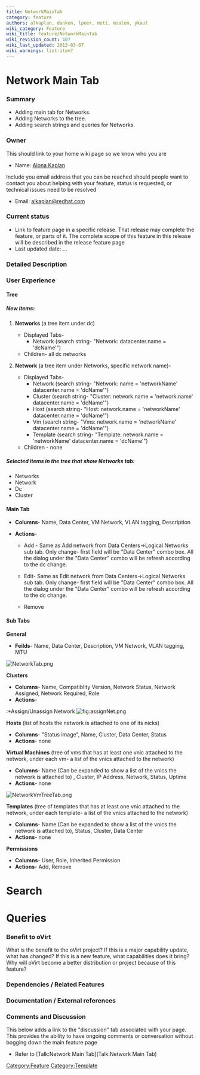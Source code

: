 ```yaml
---
title: NetworkMainTab
category: feature
authors: alkaplan, danken, lpeer, moti, msalem, ykaul
wiki_category: Feature
wiki_title: Feature/NetworkMainTab
wiki_revision_count: 107
wiki_last_updated: 2013-03-07
wiki_warnings: list-item?
---
```


# Network Main Tab

### Summary

* Adding main tab for Networks.
* Adding Networks to the tree.
* Adding search strings and queries for Networks.

### Owner

This should link to your home wiki page so we know who you are

*   Name: [ Alona Kaplan](User:alkaplan)

Include you email address that you can be reached should people want to contact you about helping with your feature, status is requested, or technical issues need to be resolved

*   Email: <alkaplan@redhat.com>

### Current status

*   Link to feature page in a specific release. That release may complete the feature, or parts of it. The complete scope of this feature in this release will be described in the release feature page
*   Last updated date: ...

### Detailed Description

### User Experience

#### Tree

##### New items:

1.  **Networks** (a tree item under dc)
    -   Displayed Tabs-
        -   Network (search string- "Network: datacenter.name = 'dcName'")
    -   Children- all dc networks

2.  **Network** (a tree item under Networks, specific network name)-
    -   Displayed Tabs-
        -   Network (search string- "Network: name = 'networkName' datacenter.name = 'dcName'")
        -   Cluster (search string- "Cluster: network.name = 'network.name' datacenter.name = 'dcName'")
        -   Host (search string- "Host: network.name = 'networkName' datacenter.name = 'dcName'")
        -   Vm (search string- "Vms: network.name = 'networkName' datacenter.name = 'dcName'")
        -   Template (search string- "Template: network.name = 'networkName' datacenter.name = 'dcName'")
    -   Children - none

##### Selected items in the tree that show Networks tab:

*   Networks
*   Network
*   Dc
*   Cluster

#### Main Tab

*   **Columns**- Name, Data Center, VM Network, VLAN tagging, Description
*   **Actions**-

    * Add - Same as Add network from Data Centers->Logical Networks sub tab. Only change- first field will be "Data Center" combo box. All the dialog under the "Data Center" combo will be refresh according to the dc change.

    * Edit- Same as Edit network from Data Centers->Logical Networks sub tab. Only change- first field will be "Data Center" combo box. All the dialog under the "Data Center" combo will be refresh according to the dc change.

    * Remove

#### Sub Tabs

**General**

*   **Feilds**- Name, Data Center, Description, VM Network, VLAN tagging, MTU

![](NetworkTab.png "NetworkTab.png")

**Clusters**

*   **Columns**- Name, Compatiblity Version, Network Status, Network Assigned, Network Required, Role
*   **Actions**-

:\*Assign/Unassign Network ![](assignNet.png "fig:assignNet.png")

**Hosts** (list of hosts the network is attached to one of its nicks)

*   **Columns**- "Status image", Name, Cluster, Data Center, Status
*   **Actions**- none

**Virtual Machines** (tree of vms that has at least one vnic attached to the network, under each vm- a list of the vnics attached to the network)

*   **Columns**- Name (Can be expanded to show a list of the vnics the network is attached to) , Cluster, IP Address, Network, Status, Uptime
*   **Actions**- none

![](NetworkVmTreeTab.png "NetworkVmTreeTab.png")

**Templates** (tree of templates that has at least one vnic attached to the network, under each template- a list of the vnics attached to the network)

*   **Columns**- Name (Can be expanded to show a list of the vnics the network is attached to), Status, Cluster, Data Center
*   **Actions**- none

**Permissions**

*   **Columns**- User, Role, Inherited Permission
*   **Actions**- Add, Remove

# Search

# Queries

### Benefit to oVirt

What is the benefit to the oVirt project? If this is a major capability update, what has changed? If this is a new feature, what capabilities does it bring? Why will oVirt become a better distribution or project because of this feature?

### Dependencies / Related Features

### Documentation / External references

### Comments and Discussion

This below adds a link to the "discussion" tab associated with your page. This provides the ability to have ongoing comments or conversation without bogging down the main feature page

*   Refer to [Talk:Network Main Tab](Talk:Network Main Tab)

<Category:Feature> <Category:Template>
